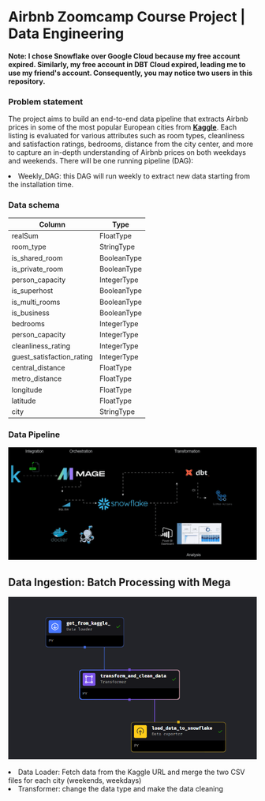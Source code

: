 # Airbnb Zoomcamp Course Project | Data Engineering

#### Note: I chose Snowflake over Google Cloud because my free account expired. Similarly, my free account in DBT Cloud expired, leading me to use my friend's account. Consequently, you may notice two users in this repository. 

### Problem statement
The project aims to build an end-to-end data pipeline that extracts Airbnb prices in some of the most popular European cities from [**Kaggle**]([https://earthquake.usgs.gov/fdsnws/event/1/](https://www.kaggle.com/datasets/thedevastator/airbnb-prices-in-european-cities)). Each listing is evaluated for various attributes such as room types, cleanliness and satisfaction ratings, bedrooms, distance from the city center, and more to capture an in-depth understanding of Airbnb prices on both weekdays and weekends.
There will be one running pipeline (DAG):
<li> Weekly_DAG: this DAG will run weekly to extract new data starting from the installation time. </li>

### Data schema

| Column | Type | 
|--------|-------------|
| realSum |  FloatType |
| room_type | StringType |
| is_shared_room | BooleanType |
| is_private_room | BooleanType |
| person_capacity | IntegerType  |
| is_superhost | BooleanType |
| is_multi_rooms | BooleanType |
| is_business | BooleanType |
| bedrooms | IntegerType |
| person_capacity | IntegerType |
| cleanliness_rating | IntegerType |
| guest_satisfaction_rating | IntegerType |
| central_distance | FloatType |
| metro_distance | FloatType |
| longitude | FloatType |
| latitude | FloatType |
| city | StringType |

### Data Pipeline
![image](https://github.com/amal572/Airbnb_platforms_data_engenering/blob/main/Airbnb_Pipline_final.gif)


## Data Ingestion: Batch Processing with Mega
![image](https://github.com/amal572/Airbnb_platforms_data_engenering/blob/main/data-source/Mega_Pipline.PNG)
<li>Data Loader: Fetch data from the Kaggle URL and merge the two CSV files for each city (weekends, weekdays)</li>
<li>Transformer: change the data type and make the data cleaning </li>
